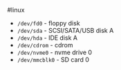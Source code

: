 #linux 
- `/dev/fd0` - floppy disk
- `/dev/sda` - SCSI/SATA/USB disk A
- `/dev/hda` - IDE disk A
- `/dev/cdrom` - cdrom
- `/dev/nvme0` - nvme drive 0
- `/dev/mmcblk0` - SD card 0